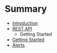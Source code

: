 # Summary

* [Introduction](README.md)
* [REST API](rest_api.md)
   * Getting Started
* [Getting Started](getting-started.md)
* [Alerts](alerts.md)

